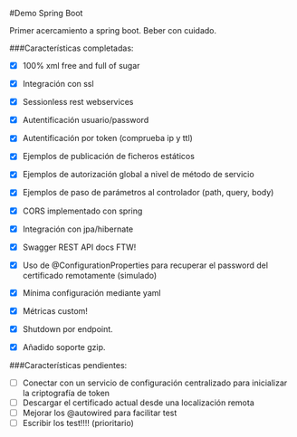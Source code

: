 #Demo Spring Boot

Primer acercamiento a spring boot. Beber con cuidado.

###Características completadas:


* [x] 100% xml free and full of sugar
* [x] Integración con ssl
* [x] Sessionless rest webservices
* [x] Autentificación usuario/password
* [x] Autentificación por token (comprueba ip y ttl)
* [x] Ejemplos de publicación de ficheros estáticos
* [x] Ejemplos de autorización global a nivel de método de servicio
* [x] Ejemplos de paso de parámetros al controlador (path, query, body)
* [x] CORS implementado con spring
* [x] Integración con jpa/hibernate
* [x] Swagger REST API docs FTW!
* [x] Uso de @ConfigurationProperties para recuperar el password del certificado remotamente (simulado)
* [x] Mínima configuración mediante yaml
* [x] Métricas custom!
* [x] Shutdown por endpoint.
* [x] Añadido soporte gzip.


###Características pendientes:


* [ ] Conectar con un servicio de configuración centralizado para inicializar la criptografía de token
* [ ] Descargar el certificado actual desde una localización remota
* [ ] Mejorar los @autowired para facilitar test
* [ ] Escribir los test!!!! (prioritario)
